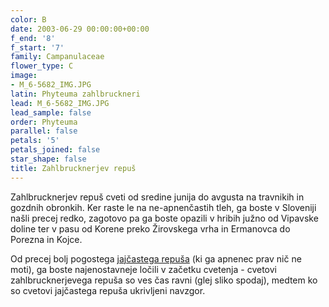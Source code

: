 ```yaml
---
color: B
date: 2003-06-29 00:00:00+00:00
f_end: '8'
f_start: '7'
family: Campanulaceae
flower_type: C
image:
- M_6-5682_IMG.JPG
latin: Phyteuma zahlbruckneri
lead: M_6-5682_IMG.JPG
lead_sample: false
order: Phyteuma
parallel: false
petals: '5'
petals_joined: false
star_shape: false
title: Zahlbrucknerjev repuš
---
```

Zahlbrucknerjev repuš cveti od sredine junija do avgusta na travnikih in gozdnih obronkih. Ker raste le na ne-apnenčastih tleh, ga boste v Sloveniji našli precej redko, zagotovo pa ga boste opazili v hribih južno od Vipavske doline ter v pasu od Korene preko Žirovskega vrha in Ermanovca do Porezna in Kojce.

Od precej bolj pogostega [jajčastega repuša](../../phyteumaovatum/jaj&#269;asti-repuš/) (ki ga apnenec prav nič ne moti), ga boste najenostavneje ločili v začetku cvetenja - cvetovi zahlbrucknerjevega repuša so ves čas ravni (glej sliko spodaj), medtem ko so cvetovi jajčastega repuša ukrivljeni navzgor.
